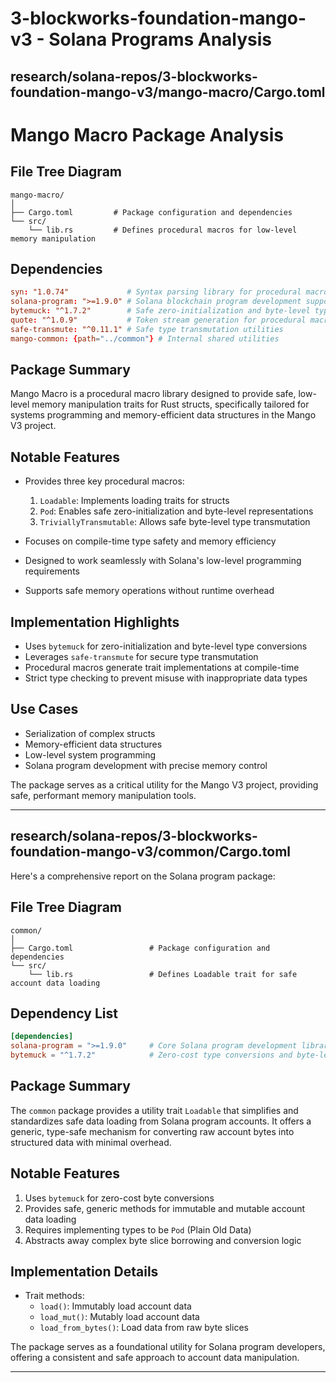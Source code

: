 # 3-blockworks-foundation-mango-v3 - Solana Programs Analysis

## research/solana-repos/3-blockworks-foundation-mango-v3/mango-macro/Cargo.toml

# Mango Macro Package Analysis

## File Tree Diagram
```
mango-macro/
│
├── Cargo.toml         # Package configuration and dependencies
└── src/
    └── lib.rs         # Defines procedural macros for low-level memory manipulation
```

## Dependencies
```toml
syn: "1.0.74"             # Syntax parsing library for procedural macros
solana-program: ">=1.9.0" # Solana blockchain program development support
bytemuck: "^1.7.2"        # Safe zero-initialization and byte-level type conversions
quote: "^1.0.9"           # Token stream generation for procedural macros
safe-transmute: "^0.11.1" # Safe type transmutation utilities
mango-common: {path="../common"} # Internal shared utilities
```

## Package Summary
Mango Macro is a procedural macro library designed to provide safe, low-level memory manipulation traits for Rust structs, specifically tailored for systems programming and memory-efficient data structures in the Mango V3 project.

## Notable Features
- Provides three key procedural macros:
  1. `Loadable`: Implements loading traits for structs
  2. `Pod`: Enables safe zero-initialization and byte-level representations
  3. `TriviallyTransmutable`: Allows safe byte-level type transmutation

- Focuses on compile-time type safety and memory efficiency
- Designed to work seamlessly with Solana's low-level programming requirements
- Supports safe memory operations without runtime overhead

## Implementation Highlights
- Uses `bytemuck` for zero-initialization and byte-level type conversions
- Leverages `safe-transmute` for secure type transmutation
- Procedural macros generate trait implementations at compile-time
- Strict type checking to prevent misuse with inappropriate data types

## Use Cases
- Serialization of complex structs
- Memory-efficient data structures
- Low-level system programming
- Solana program development with precise memory control

The package serves as a critical utility for the Mango V3 project, providing safe, performant memory manipulation tools.

---

## research/solana-repos/3-blockworks-foundation-mango-v3/common/Cargo.toml

Here's a comprehensive report on the Solana program package:

## File Tree Diagram
```
common/
│
├── Cargo.toml                 # Package configuration and dependencies
└── src/
    └── lib.rs                 # Defines Loadable trait for safe account data loading
```

## Dependency List
```toml
[dependencies]
solana-program = ">=1.9.0"     # Core Solana program development library
bytemuck = "^1.7.2"            # Zero-cost type conversions and byte-level transformations
```

## Package Summary
The `common` package provides a utility trait `Loadable` that simplifies and standardizes safe data loading from Solana program accounts. It offers a generic, type-safe mechanism for converting raw account bytes into structured data with minimal overhead.

## Notable Features
1. Uses `bytemuck` for zero-cost byte conversions
2. Provides safe, generic methods for immutable and mutable account data loading
3. Requires implementing types to be `Pod` (Plain Old Data)
4. Abstracts away complex byte slice borrowing and conversion logic

## Implementation Details
- Trait methods:
  - `load()`: Immutably load account data
  - `load_mut()`: Mutably load account data
  - `load_from_bytes()`: Load data from raw byte slices

The package serves as a foundational utility for Solana program developers, offering a consistent and safe approach to account data manipulation.

---

